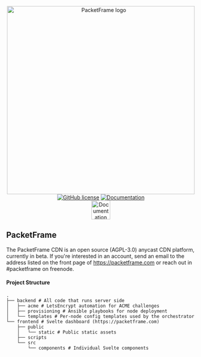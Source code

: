<p align="center">
  <img width="500px" src="https://packetframe.com/static/img/logo.png" alt="PacketFrame logo"/>
  <br>
  <a href="https://github.com/packetframe/cdn/blob/main/LICENSE"><img alt="GitHub license" src="https://img.shields.io/github/license/packetframe/cdn?style=for-the-badge"></a>
  <a href="https://packetframe.com"><img alt="Documentation" src="https://img.shields.io/badge/docs-packetframe.com-blue?style=for-the-badge"></a>
  <br>
  <a href="https://saucelabs.com"><img height="50px" alt="Documentation" src="https://opensource.saucelabs.com/images/opensauce/powered-by-saucelabs-badge-white.png?sanitize=true"></a>
</p>

## PacketFrame

The PacketFrame CDN is an open source (AGPL-3.0) anycast CDN platform, currently in beta. If you're interested in an account, send an email to the address listed on the front page of https://packetframe.com or reach out in #packetframe on freenode. 

#### Project Structure

```
.
├── backend # All code that runs server side
│   ├── acme # LetsEncrypt automation for ACME challenges
│   ├── provisioning # Ansible playbooks for node deployment
│   └── templates # Per-node config templates used by the orchestrator
└── frontend # Svelte dashboard (https://packetframe.com)
    ├── public
    │   └── static # Public static assets
    ├── scripts
    └── src
        └── components # Individual Svelte components
```
